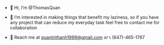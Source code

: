 - 👋 Hi, I’m @ThomasQuan
- 👀 I’m interested in making things that benefit my laziness, so if you have any project that can reduce my everyday task feel free to contact me for collaboration

- 📧 Reach me at quantrithanh1999@gmail.com or 📞 (647)-465-1767

<!---
ThomasQuan/ThomasQuan is a ✨ special ✨ repository because its `README.md` (this file) appears on your GitHub profile.
You can click the Preview link to take a look at your changes.
--->

